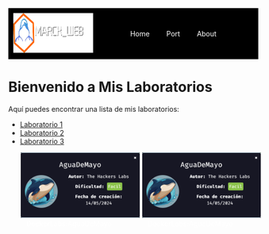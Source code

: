 <!-- Cabecera HTML -->
<div style="display: flex; background-color: black; padding: 10px; align-items: center;">
    <div style="flex: 1;">
        <img src="img/image-1.png" alt="Logo" style="height: 80px;" />
    </div>
    <div style="flex: 2; text-align: center;">
        <a href="https://david-cics.onrender.com/" style="margin: 0 15px; text-decoration: none; color: white;">Home</a>
        <a href="https://david-cics.onrender.com/portfolio" style="margin: 0 15px; text-decoration: none; color: white;">Port</a>
        <a href="https://david-cics.onrender.com/about" style="margin: 0 15px; text-decoration: none; color: white;">About</a>
    </div>
</div>

# Bienvenido a Mis Laboratorios

Aquí puedes encontrar una lista de mis laboratorios:

- [Laboratorio 1](/AguaDeMayo/Maquina_agua_de_mayo.md)
- [Laboratorio 2](/ing_social/ejericio2.md)
- [Laboratorio 3](laboratorio3.md)


<div style="display: flex; gap: 5px; margin: 10px; align-items: center;">
    <div style="flex: 2; text-align: center;">
        <div>
        <a href="AguaDeMayo/Maquina_agua_de_mayo.html" style="margin: 0 15px; text-decoration: none; color: white;">
        <img src='img/aguademayo.png'/>
        <span>DockerLabs:AguaDeMayo</span>
        </a>
        </div>
    </div>
    <!-- <div style="flex: 2; text-align: center;">
        <div>
        <a href="https://marckweb.github.io/writeUps/AguaDeMayo/Maquina_agua_de_mayo.html" style="margin: 0 15px; text-decoration: none; color: white;">
        <img src='img/aguademayo.png'/>
        <span>DockerLabs:AguaDeMayo</span>
        </a>
        </div>
    </div> -->
    <div style="flex: 2; text-align: center;">
        <div>
        <a href="ing_social/ejericio2.md" style="margin: 0 15px; text-decoration: none; color: white;">
        <img src='img/aguademayo.png'/>
        <span>DockerLabs:AguaDeMayo</span>
        </a>
        </div>
    </div>
</div>
